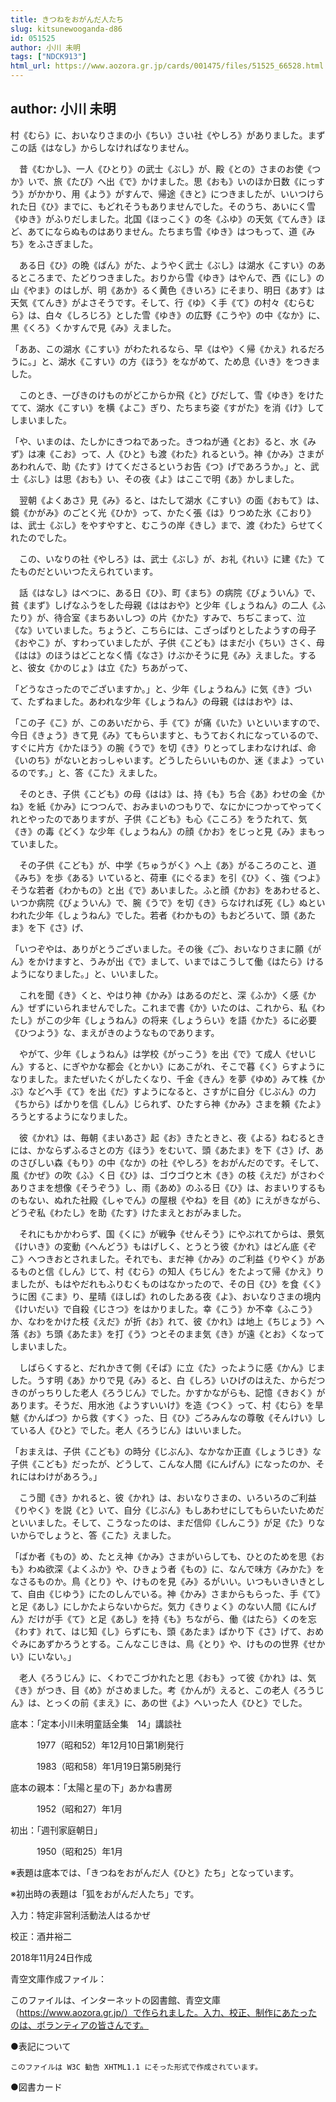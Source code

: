 ```yaml
---
title: きつねをおがんだ人たち
slug: kitsunewooganda-d86
id: 051525
author: 小川 未明
tags: ["NDCK913"]
html_url: https://www.aozora.gr.jp/cards/001475/files/51525_66528.html
---
```


## author: 小川 未明

村《むら》に、おいなりさまの小《ちい》さい社《やしろ》がありました。まずこの話《はなし》からしなければなりません。

　昔《むかし》、一人《ひとり》の武士《ぶし》が、殿《との》さまのお使《つか》いで、旅《たび》へ出《で》かけました。思《おも》いのほか日数《にっすう》がかかり、用《よう》がすんで、帰途《きと》につきましたが、いいつけられた日《ひ》までに、もどれそうもありませんでした。そのうち、あいにく雪《ゆき》がふりだしました。北国《ほっこく》の冬《ふゆ》の天気《てんき》ほど、あてにならぬものはありません。たちまち雪《ゆき》はつもって、道《みち》をふさぎました。

　ある日《ひ》の晩《ばん》がた、ようやく武士《ぶし》は湖水《こすい》のあるところまで、たどりつきました。おりから雪《ゆき》はやんで、西《にし》の山《やま》のはしが、明《あか》るく黄色《きいろ》にそまり、明日《あす》は天気《てんき》がよさそうです。そして、行《ゆ》く手《て》の村々《むらむら》は、白々《しろじろ》とした雪《ゆき》の広野《こうや》の中《なか》に、黒《くろ》くかすんで見《み》えました。

「ああ、この湖水《こすい》がわたれるなら、早《はや》く帰《かえ》れるだろうに。」と、湖水《こすい》の方《ほう》をながめて、ため息《いき》をつきました。

　このとき、一ぴきのけものがどこからか飛《と》びだして、雪《ゆき》をけたてて、湖水《こすい》を横《よこ》ぎり、たちまち姿《すがた》を消《け》してしまいました。

「や、いまのは、たしかにきつねであった。きつねが通《とお》ると、水《みず》は凍《こお》って、人《ひと》も渡《わた》れるという。神《かみ》さまがあわれんで、助《たす》けてくださるというお告《つ》げであろうか。」と、武士《ぶし》は思《おも》い、その夜《よ》はここで明《あ》かしました。

　翌朝《よくあさ》見《み》ると、はたして湖水《こすい》の面《おもて》は、鏡《かがみ》のごとく光《ひか》って、かたく張《は》りつめた氷《こおり》は、武士《ぶし》をやすやすと、むこうの岸《きし》まで、渡《わた》らせてくれたのでした。

　この、いなりの社《やしろ》は、武士《ぶし》が、お礼《れい》に建《た》てたものだといいつたえられています。

　話《はなし》はべつに、ある日《ひ》、町《まち》の病院《びょういん》で、貧《まず》しげなふうをした母親《ははおや》と少年《しょうねん》の二人《ふたり》が、待合室《まちあいしつ》の片《かた》すみで、ちぢこまって、泣《な》いていました。ちょうど、こちらには、こざっぱりとしたようすの母子《おやこ》が、すわっていましたが、子供《こども》はまだ小《ちい》さく、母《はは》のほうはどことなく情《なさ》けぶかそうに見《み》えました。すると、彼女《かのじょ》は立《た》ちあがって、

「どうなさったのでございますか。」と、少年《しょうねん》に気《き》づいて、たずねました。あわれな少年《しょうねん》の母親《ははおや》は、

「この子《こ》が、このあいだから、手《て》が痛《いた》いといいますので、今日《きょう》きて見《み》てもらいますと、もうておくれになっているので、すぐに片方《かたほう》の腕《うで》を切《き》りとってしまわなければ、命《いのち》がないとおっしゃいます。どうしたらいいものか、迷《まよ》っているのです。」と、答《こた》えました。

　そのとき、子供《こども》の母《はは》は、持《も》ち合《あ》わせの金《かね》を紙《かみ》につつんで、おみまいのつもりで、なにかにつかってやってくれとやったのでありますが、子供《こども》も心《こころ》をうたれて、気《き》の毒《どく》な少年《しょうねん》の顔《かお》をじっと見《み》まもっていました。

　その子供《こども》が、中学《ちゅうがく》へ上《あ》がるころのこと、道《みち》を歩《ある》いていると、荷車《にぐるま》を引《ひ》く、強《つよ》そうな若者《わかもの》と出《で》あいました。ふと顔《かお》をあわせると、いつか病院《びょういん》で、腕《うで》を切《き》らなければ死《し》ぬといわれた少年《しょうねん》でした。若者《わかもの》もおどろいて、頭《あたま》を下《さ》げ、

「いつぞやは、ありがとうございました。その後《ご》、おいなりさまに願《がん》をかけますと、うみが出《で》まして、いまではこうして働《はたら》けるようになりました。」と、いいました。

　これを聞《き》くと、やはり神《かみ》はあるのだと、深《ふか》く感《かん》ぜずにいられませんでした。これまで書《か》いたのは、これから、私《わたし》がこの少年《しょうねん》の将来《しょうらい》を語《かた》るに必要《ひつよう》な、まえがきのようなものであります。

　やがて、少年《しょうねん》は学校《がっこう》を出《で》て成人《せいじん》すると、にぎやかな都会《とかい》にあこがれ、そこで暮《く》らすようになりました。またぜいたくがしたくなり、千金《きん》を夢《ゆめ》みて株《かぶ》などへ手《て》を出《だ》すようになると、さすがに自分《じぶん》の力《ちから》ばかりを信《しん》じられず、ひたすら神《かみ》さまを頼《たよ》ろうとするようになりました。

　彼《かれ》は、毎朝《まいあさ》起《お》きたときと、夜《よる》ねむるときには、かならずふるさとの方《ほう》をむいて、頭《あたま》を下《さ》げ、あのさびしい森《もり》の中《なか》の社《やしろ》をおがんだのです。そして、風《かぜ》の吹《ふ》く日《ひ》は、ゴウゴウと木《き》の枝《えだ》がさわぐありさまを想像《そうぞう》し、雨《あめ》のふる日《ひ》は、おまいりするものもない、ぬれた社殿《しゃでん》の屋根《やね》を目《め》にえがきながら、どうぞ私《わたし》を助《たす》けたまえとおがみました。

　それにもかかわらず、国《くに》が戦争《せんそう》にやぶれてからは、景気《けいき》の変動《へんどう》もはげしく、とうとう彼《かれ》はどん底《ぞこ》へつきおとされました。それでも、まだ神《かみ》のご利益《りやく》があるものと信《しん》じて、村《むら》の知人《ちじん》をたよって帰《かえ》りましたが、もはやだれもふりむくものはなかったので、その日《ひ》を食《く》うに困《こま》り、星晴《ほしば》れのしたある夜《よ》、おいなりさまの境内《けいだい》で自殺《じさつ》をはかりました。幸《こう》か不幸《ふこう》か、なわをかけた枝《えだ》が折《お》れて、彼《かれ》は地上《ちじょう》へ落《お》ち頭《あたま》を打《う》つとそのまま気《き》が遠《とお》くなってしまいました。

　しばらくすると、だれかきて側《そば》に立《た》ったように感《かん》じました。うす明《あ》かりで見《み》ると、白《しろ》いひげのはえた、からだつきのがっちりした老人《ろうじん》でした。かすかながらも、記憶《きおく》があります。そうだ、用水池《ようすいいけ》を造《つく》って、村《むら》を旱魃《かんばつ》から救《すく》った、日《ひ》ごろみんなの尊敬《そんけい》している人《ひと》でした。老人《ろうじん》はいいました。

「おまえは、子供《こども》の時分《じぶん》、なかなか正直《しょうじき》な子供《こども》だったが、どうして、こんな人間《にんげん》になったのか、それにはわけがあろう。」

　こう聞《き》かれると、彼《かれ》は、おいなりさまの、いろいろのご利益《りやく》を説《と》いて、自分《じぶん》もしあわせにしてもらいたいためだといいました。そして、こうなったのは、まだ信仰《しんこう》が足《た》りないからでしょうと、答《こた》えました。

「ばか者《もの》め、たとえ神《かみ》さまがいらしても、ひとのためを思《おも》わぬ欲深《よくふか》や、ひきょう者《もの》に、なんで味方《みかた》をなさるものか。鳥《とり》や、けものを見《み》るがいい。いつもいきいきとして、自由《じゆう》にたのしんでいる。神《かみ》さまからもらった、手《て》と足《あし》にしかたよらないからだ。気力《きりょく》のない人間《にんげん》だけが手《て》と足《あし》を持《も》ちながら、働《はたら》くのを忘《わす》れて、はじ知《し》らずにも、頭《あたま》ばかり下《さ》げて、おめぐみにあずかろうとする。こんなこじきは、鳥《とり》や、けものの世界《せかい》にいない。」

　老人《ろうじん》に、くわでこづかれたと思《おも》って彼《かれ》は、気《き》がつき、目《め》がさめました。考《かんが》えると、この老人《ろうじん》は、とっくの前《まえ》に、あの世《よ》へいった人《ひと》でした。













底本：「定本小川未明童話全集　14」講談社

　　　1977（昭和52）年12月10日第1刷発行

　　　1983（昭和58）年1月19日第5刷発行

底本の親本：「太陽と星の下」あかね書房

　　　1952（昭和27）年1月

初出：「週刊家庭朝日」

　　　1950（昭和25）年1月

※表題は底本では、「きつねをおがんだ人《ひと》たち」となっています。

※初出時の表題は「狐をおがんだ人たち」です。

入力：特定非営利活動法人はるかぜ

校正：酒井裕二

2018年11月24日作成

青空文庫作成ファイル：

このファイルは、インターネットの図書館、青空文庫（https://www.aozora.gr.jp/）で作られました。入力、校正、制作にあたったのは、ボランティアの皆さんです。











●表記について


	このファイルは W3C 勧告 XHTML1.1 にそった形式で作成されています。







●図書カード